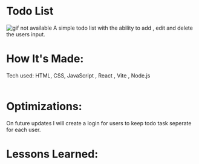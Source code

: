 <div id="header" >
 <h1  class="heading-element" dir="auto">Todo List</h1>
 <img src="https://i.imgur.com/yjXyPc5.gif" alt="gif not available">
  A simple todo list with the ability to add , edit and delete the users input.
</div>

<div id="header" >
 <h1 class="heading-element" dir="auto">How It's Made:</h1>
 Tech used: HTML, CSS, JavaScript , React , Vite , Node.js<br/><br/>

</div>


<div id="header" >
 <h1 class="heading-element" dir="auto">Optimizations:</h1>
  On future updates I will create a login for users to keep todo task seperate for each user.
</div>

<div id="header">
 <h1 class="heading-element" dir="auto">Lessons Learned:</h1>

</div>
